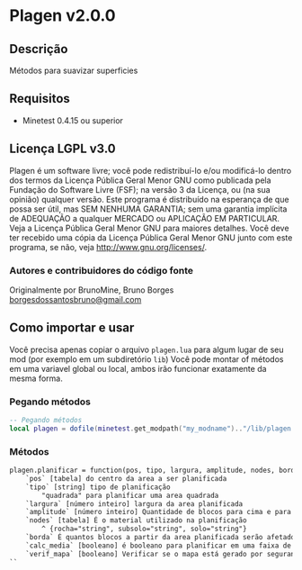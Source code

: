 # Plagen v2.0.0

## Descrição

Métodos para suavizar superficies


## Requisitos

* Minetest 0.4.15 ou superior


## Licença LGPL v3.0
Plagen é um software livre; você pode redistribuí-lo e/ou modificá-lo dentro dos termos da Licença Pública Geral Menor GNU como publicada pela Fundação do Software Livre (FSF); na versão 3 da Licença, ou (na sua opinião) qualquer versão. Este programa é distribuído na esperança de que possa ser útil, mas SEM NENHUMA GARANTIA; sem uma garantia implícita de ADEQUAÇÃO a qualquer MERCADO ou APLICAÇÃO EM PARTICULAR. Veja a Licença Pública Geral Menor GNU para maiores detalhes. Você deve ter recebido uma cópia da Licença Pública Geral Menor GNU junto com este programa, se não, veja http://www.gnu.org/licenses/.

### Autores e contribuidores do código fonte

Originalmente por BrunoMine, Bruno Borges <borgesdossantosbruno@gmail.com>


## Como importar e usar

Você precisa apenas copiar o arquivo `plagen.lua` para algum lugar de seu mod (por exemplo em um subdiretório `lib`)
Você pode montar of métodos em uma variavel global ou local, ambos irão funcionar exatamente da mesma forma.

### Pegando métodos
```lua
-- Pegando métodos
local plagen = dofile(minetest.get_modpath("my_modname").."/lib/plagen.lua")
```

### Métodos
```txt
plagen.planificar = function(pos, tipo, largura, amplitude, nodes, borda, calc_media, verif_mapa) : Planificar uma area e gerar degrais ao redor para suavizar a topografia 
	`pos` [tabela] do centro da area a ser planificada
	`tipo` [string] tipo de planificação
		"quadrada" para planificar uma area quadrada
	`largura` [número inteiro] largura da area planificada
	`amplitude` [número inteiro] Quantidade de blocos para cima e para baixo em que ocorre a operação (colocação de blocos)
	`nodes` [tabela] É o material utilizado na planificação
		^ {rocha="string", subsolo="string", solo="string"}
	`borda` É quantos blocos a partir da area planificada serão afetado para formar os degrais
	`calc_media` [booleano] é booleano para planificar em uma faixa de altura média da area a planificar
	`verif_mapa` [booleano] Verificar se o mapa está gerado por segurança
``
